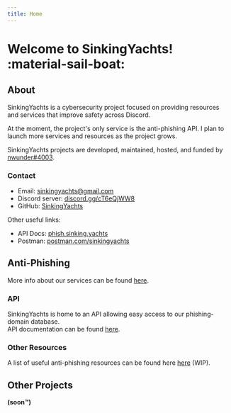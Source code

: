 ```yaml
---
title: Home
---
```

# Welcome to SinkingYachts! :material-sail-boat:


## About

SinkingYachts is a cybersecurity project focused on providing resources and services that improve safety across Discord.

At the moment, the project's only service is the anti-phishing API. I plan to launch more services and resources as the
project grows.

SinkingYachts projects are developed, maintained, hosted, and funded by [nwunder#4003](https://nwunder.com).


### Contact

- Email: [sinkingyachts@gmail.com](mailto:sinkingyachts@gmail.com)
- Discord server: [discord.gg/cT6eQjWW8](https://discord.gg/cT6eQjWW8H)
- GitHub: [SinkingYachts](https://github.com/SinkingYachts)

Other useful links:
- API Docs: [phish.sinking.yachts](https://phish.sinking.yachts)
- Postman: [postman.com/sinkingyachts](https://postman.com/sinkingyachts)


## Anti-Phishing

More info about our services can be found [here](/projects).


### API

SinkingYachts is home to an API allowing easy access to our phishing-domain database. <br>
API documentation can be found [here](https://phish.sinking.yachts/docs).


### Other Resources

A list of useful anti-phishing resources can be found here [here](/resources) (WIP).


## Other Projects

**(soon™)**
